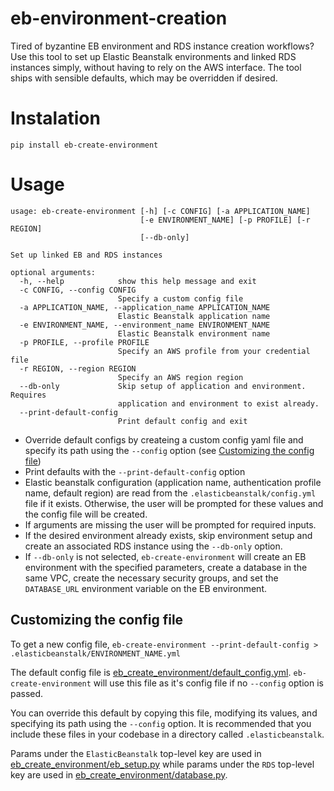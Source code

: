 # eb-environment-creation

Tired of byzantine EB environment and RDS instance creation workflows? Use this tool to set up Elastic Beanstalk 
environments and linked RDS instances simply, without having to rely on the AWS interface. The tool ships with sensible
defaults, which may be overridden if desired.

# Instalation
`pip install eb-create-environment`

# Usage
```
usage: eb-create-environment [-h] [-c CONFIG] [-a APPLICATION_NAME]
                             [-e ENVIRONMENT_NAME] [-p PROFILE] [-r REGION]
                             [--db-only]

Set up linked EB and RDS instances

optional arguments:
  -h, --help            show this help message and exit
  -c CONFIG, --config CONFIG
                        Specify a custom config file
  -a APPLICATION_NAME, --application_name APPLICATION_NAME
                        Elastic Beanstalk application name
  -e ENVIRONMENT_NAME, --environment_name ENVIRONMENT_NAME
                        Elastic Beanstalk environment name
  -p PROFILE, --profile PROFILE
                        Specify an AWS profile from your credential file
  -r REGION, --region REGION
                        Specify an AWS region region
  --db-only             Skip setup of application and environment. Requires
                        application and environment to exist already.
  --print-default-config
                        Print default config and exit

```
* Override default configs by createing a custom config yaml file and specify its path using the `--config` option (see [Customizing the config file](#customizing-the-config-file))
* Print defaults with the `--print-default-config` option
* Elastic beanstalk configuration (application name, authentication profile name, default region) are read from the 
  `.elasticbeanstalk/config.yml` file if it exists. Otherwise, the user will be prompted for these values and the 
  config file will be created.
* If arguments are missing the user will be prompted for required inputs.
* If the desired environment already exists, skip environment setup and create an associated RDS instance using the 
  `--db-only` option.
* If `--db-only` is not selected, `eb-create-environment` will create an EB environment with the specified parameters,
  create a database in the same VPC, create the necessary security groups, and set the `DATABASE_URL` environment
  variable on the EB environment.

## Customizing the config file

To get a new config file, `eb-create-environment --print-default-config > .elasticbeanstalk/ENVIRONMENT_NAME.yml`

The default config file is [eb_create_environment/default_config.yml](eb_create_environment/default_config.yml).  `eb-create-environment` will use this file as it's config file if no `--config` option is passed.

You can override this default by copying this file, modifying its values, and specifying its path using the `--config` option.  It is recommended that you include these files in your codebase in a directory called `.elasticbeanstalk`.

Params under the `ElasticBeanstalk` top-level key are used in [eb_create_environment/eb_setup.py](eb_create_environment/eb_setup.py) while params under the `RDS` top-level key are used in [eb_create_environment/database.py](eb_create_environment/database.py).
